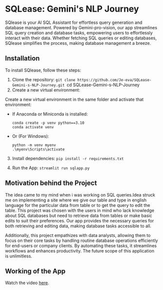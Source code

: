# SQLease: Gemini's NLP Journey

SQlease is your AI SQL Assistant for effortless query generation and database management.
Powered by Gemini-pro-vision, our app streamlines SQL query creation and database tasks, empowering users to effortlessly interact with their data. 
Whether fetching SQL queries or editing databases, SQlease simplifies the process, making database management a breeze.

## Installation

To install SQlease, follow these steps:

1. Clone the repository: `git clone https://github.com/Je-eva/SQLease-Gemini-s-NLP-Journey.git `cd SQLease-Gemini-s-NLP-Journey
2. Create a new virtual environment:

Create a new virtual environment in the same folder and activate that environment:

- If Anaconda or Miniconda is installed:

  ```
  conda create -p venv python==3.10
  conda activate venv
  ```
- Or (For Windows):

  ```
  python -m venv myenv
  .\myenv\Scripts\activate
  ```

3. Install dependencies: `pip install -r requirements.txt`

4. Run the App: `streamlit run sqlapp.py`

## Motivation behind the Project
The idea came to my mind when i was working on SQL queries.Idea struck me on implementing a site where we give our table and type in english language for the particular data from table or to get the query to edit the table.
This project was chosen with the users in mind who lack knowledge about SQL databases but need to retrieve data from tables or make basic edits to suit their preferences.
Our app provides the necessary queries for both retrieving and editing data, making database tasks accessible to all.


Additionally, this project empathizes with data analysts, allowing them to focus on their core tasks by handling routine database operations efficiently for end-users or company clients.
By automating these tasks, it streamlines workflows and enhances productivity.
The future scope of this application is unlimitless.


## Working of the App

Watch the  video [here](https://drive.google.com/file/d/1f_MndvZIDqi6AqCRGFb--7hemvEXm6at/view?usp=sharing).


